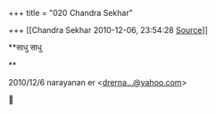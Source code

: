 +++
title = "020 Chandra Sekhar"

+++
[[Chandra Sekhar	2010-12-06, 23:54:28 [Source](https://groups.google.com/g/bvparishat/c/BWQLBH68Y7E)]]



**साधु साधु  
  
**

2010/12/6 narayanan er \<[drerna...@yahoo.com]()\>



